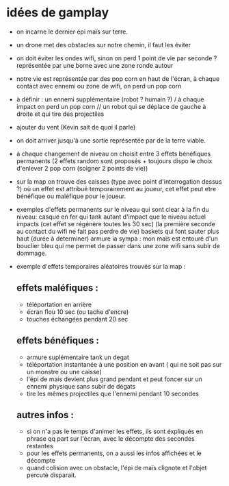 
# idées de gamplay
- on incarne le dernier épi maïs sur terre.
- un drone met des obstacles sur notre chemin, il faut les éviter
- on doit éviter les ondes wifi, sinon on perd 1 point de vie par seconde ? représentée par une borne avec une zone ronde autour
- notre vie est représentée par des pop corn en haut de l'écran, à chaque contact avec ennemi ou zone de wifi, on perd un pop corn 
- à définir : un ennemi supplémentaire (robot ? humain ?) /  à chaque impact on perd un pop corn // un robot qui se déplace de gauche à droite et qui tire des projectiles
- ajouter du vent (Kevin sait de quoi il parle)
- on doit arriver jusqu'à une sortie représentée par de la terre viable.
- à chaque changement de niveau on choisit entre 3 effets bénéfiques permanents (2 effets random sont proposés + toujours dispo le choix d'enlever 2 pop corn (soigner 2 points de vie))
- sur la map on trouve des caisses (type avec point d'interrogation dessus ?) où un effet est attribué temporairement au joueur, cet effet peut etre bénéfique ou maléfique pour le joueur.
- exemples d'effets permanents sur le niveau qui sont clear à la fin du niveau:
    casque en fer qui tank autant d'impact que le niveau actuel impacts (cet effet se régénère toutes les 30 sec) (la première seconde au contact du wifi ne fait pas perdre de vie)
    baskets qui font sauter plus haut (durée à determiner)
    armure ia sympa : mon maïs est entouré d'un bouclier bleu qui me permet de passer dans une zone wifi sans subir de dommage.
  
- exemple d'effets temporaires aléatoires trouvés sur la map :
    ## effets maléfiques :
    - téléportation en arrière
    - écran flou 10 sec (ou tache d'encre)
    - touches échangées pendant 20 sec
    ## effets bénéfiques :
    - armure suplémentaire tank un degat
    - téléportation instantanée à une position en avant ( qui ne soit pas sur un monstre ou une caisse)
    - l'épi de mais devient plus grand pendant et peut foncer sur un ennemi physique sans subir de dégats
    - tire les mêmes projectiles que l'ennemi pendant 10 secondes
 
  ## autres infos : 
  - si on n'a pas le temps d'animer les effets, ils sont éxpliqués en phrase qq part sur l'écran, avec le décompte des secondes restantes
  - pour les effets permanents, on a aussi les infos affichées et le décompte
  - quand colision avec un obstacle, l'épi de maïs clignote et l'objet percuté disparait.
    
    
    
    
    
